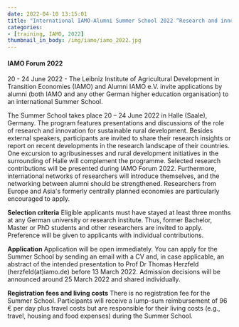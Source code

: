 ```yaml
---
date: 2022-04-10 13:15:01
title: "International IAMO-Alumni Summer School 2022 “Research and innovation for sustainable rural development"
categories:
- [training, IAMO, 2022]
thumbnail_in_body: /img/iamo/iamo_2022.jpg
---
```

#### IAMO Forum 2022

20 - 24 June 2022 - The Leibniz Institute of Agricultural Development in Transition Economies (IAMO) and Alumni IAMO e.V. invite applications by alumni (both IAMO and any other German higher education organisation) to an international Summer School.

The Summer School takes place 20 – 24 June 2022 in Halle (Saale), Germany. The program features presentations and discussions of the role of research and innovation for sustainable rural development. Besides external speakers, participants are invited to share their research insights or report on recent developments in the research landscape of their countries. One excursion to agribusinesses and rural development initiatives in the surrounding of Halle will complement the programme. Selected research contributions will be presented during IAMO Forum 2022. Furthermore, international networks of researchers will introduce themselves, and the networking between alumni should be strengthened. Researchers from Europe and Asia's formerly centrally planned economies are particularly encouraged to apply.

**Selection criteria**
Eligible applicants must have stayed at least three months at any German university or research institute. Thus, former Bachelor, Master or PhD students and other researchers are invited to apply. Preference will be given to applicants with individual contributions.

**Application**
Application will be open immediately. You can apply for the Summer School by sending an email with a CV and, in case applicable, an abstract of the intended presentation to Prof Dr Thomas Herzfeld (herzfeld(at)iamo.de) before 13 March 2022. Admission decisions will be announced around 25 March 2022 and shared individually.

**Registration fees and living costs**
There is no registration fee for the Summer School. Participants will receive a lump-sum reimbursement of 96 € per day plus travel costs but are responsible for their living costs (e.g., travel, housing and food expenses) during the Summer School.
